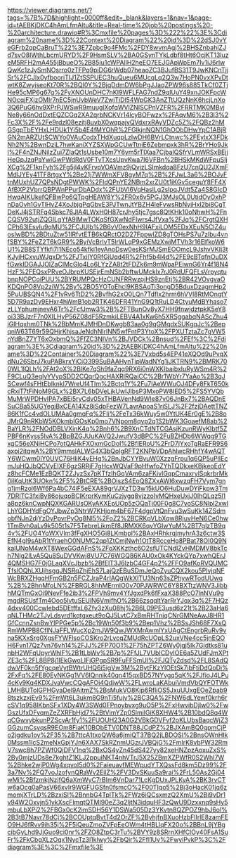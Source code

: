 https://viewer.diagrams.net/?tags=%7B%7D&highlight=0000ff&edit=_blank&layers=1&nav=1&page-id=tAEBKjDKC4hAmLfmAltu&title=Real-time%20job%20postings%20-%20architecture.drawio#R%3Cmxfile%20pages%3D%222%22%3E%3Cdiagram%20name%3D%22Context%20Diagram%22%20id%3D%22dSJ0vYeGFrb2qpCaBruT%22%3E7Zpbc9o4FMc%2FDY8wvmAgj%2BHSZnbahjZJd7svO8IWthLbcmURYD%2F9HsmSLV%2BA0GSynTYkLdbf8tHt6OcjKT13luzeM5RFH2mA455jBbueO%2B85ju1cWPAllH2heEO7EEJGApWpEm7Iv1iJ6rlwQwKc1zJySmNOsrro0zTFPq9piDG6rWdb07heaoZC3BJufBS31T9JwKNCnTjjSr%2FCJIx0yfbooriTIJ1ZtSSPUEC3huQueu6MUcqLq2Q3w7HoPN0vxXPvDtwtK8ZwyjseoKt70R%2BQI0Y%2BjqDdmDW6bPgJJaqZPW96s885TkCf0ZTjHe95cMP6g67g%2FyXNOUnDHC7nKI9WFLFAG7ndZ9qIUuY49xnJOKFpcWNOcqjFXjzOMIr7nEC5jnUvbWeV7ZwjTiDl54WpGK3AnZTtUQzNnK6hcjLnXo3Q6PuG6hv9XPrPJWSwR9muuglXofqWVlZNISCPnVZFR%2FRRTMK0MBvjNe8y66nOdDxtEQZCGq2XA2qrbNCKVr14lcyBOFwzx%2FAqvM6%2B3l3%2Fc3X%2F%2Fe9rdzl08ezitj8uvbX0wqpajvQVdxrxRAyVDZc5Z%2FQBz2hMGSgpTbEYHxLHDUk1Yi5b4E4fMYOhR%2FGlkjnNQN1GhOObDHwYpC1ABjRGN2mARZUtSCWYo0VAuCodxTHdXuqpLzIwDH6BVrLCtnwc%2FEylxX3FDkNh2N%2BwnDziL7hwKaniXYZSXWpGCUwTtniE6Zebmpxk3hR%2BrYHo9Jkl%2F4nZNJNilzZui7ZIaQt1sUsbe10m7Y6ym5rTIXaa7CjbalQSfrVLmWRSxBEjjHeGpJzqPaYwiGwPWdRdV0FTvTXcsUpvKwa7I6VFBn%2BHSkMKdWFpuSIjXCg%2F1knFyh%2Fg5jl4vKFrvoVOAVmz9jQvjzLSImkdqa8FzU7cnQU2JXmFMdlJYEy41TF8rtgxY%2Be21j7WWmXFV8gyM7q%2B%2FJwL3a6%2BOJvFtnMUxhUZ7QPsNDgtPWWK%2FIdQPnYE2NBm2xrZU0t1jKGv5ceguY8FF4XAfBXP2VbrrQBPWnPPurDbADdx%2FUbVl6VqHaslLg2slpqJVdt5Za4S8GIcDHwqAlKUkefQFBwPo6QTpgHEAW8Y%2FR0x6v5PGJ3MJsOL0UtidOyOxhPnDaOvh1GvTlHvZ4XoJbjgPqGbvE3PJTwnJtYBZH4leFvwsRbNvjHxl2bi8CgTDeKJ4jSTRFq4Sbkc76JlA4LWxH0H87crJhy5tjc7gsc8QtKHk10oNhwH%2FnCQSV92utjZQGILgYfA9lMwTOKqSfGXwNdFIwrs4JfVxa%2FJq%2FCrgtQXHCPh63lEsvIu9qMU%2FCJUlb%2B6vV0exNhH9IAFxiLOM5EDxXEuN5ClZ4uosIwBD%2BDtuZtw51lRfvtETB6kQRctO2D27FppwlZD8gTOHsPS7u7zlbu4vnfSBY%2FeZ2T6kGR9%2ByiVcBrIvT5IrWLqP9xGEMzXwjMTVh3r16ElfkoW6U1%2B8STYfkfi7l1NEco54kfki1eyAnoDsw0esKSrMJSmEOOmcL9JshvVKIj3tKJyiHCxvuWJgxDr%2FJTxiIY0RfGiUqd4R%2Fhf5b4l4d%2FE9cBTqfnOuDXfGwkIDGAJJOlZaClMcGlo4Lo6LYzZA8t2tFDZk6m9mWpaPEiwnG6Yr4f18N4HzF%2FEQsxPRveOJbrpKUSEjrEmNSb2bftwUMcklx7rJ0RdUFQFLsVrpyqtubnpNOPCoiPUU%2BYRUMPQcHzCUNFRRwzpjHS9znEtj%2BR42VOvgvaOKDQnPO8Vp2ziW%2By%2BO5YOToEhcl9KBSAqTi3ongD5BduxDzagmHp25PuUBSQN4%2F1vRv6TtD2%2BvfhG2xO0LQn7Tdflx2hrm6hVVl8RtMOngtY5D7R9azDy9EHxr4hWmB1ob2RTK46DFR41YnG9Q1tRuLD4CtyuMdBYhaso7zLLYphumjnevA6Tr%2FcfJmw3%2B%2FTBunOv8yX7HH9fnwjdztpkK5eY8oi33BJzrF7n0XILHyP56Z08dF5RzmkiLEBV4A1xKw6h5XRSggabqNAScZhu4jGIHqxhm0TNk%2BbMmKJMHDnDKwgb83aa0g9qGMqdxSUKgqJc%2BepqnW63T69r59QHjrKhjsaJeNdhNlrlNN5wfFntP3YtoX%2FPXUTztaZc7gVW5nYdBnZ7YT6xOxbmQ%2FfZC3NIVn%2BJVDCk%2Bnsud%2FEf%3C%2Fdiagram%3E%3Cdiagram%20id%3D%22tAEBKjDKC4hAmLfmAltu%22%20name%3D%22Container%20Diagram%22%3E7Vxbd5s4EP41eXQOd9uPvqXdNu26SbrJ7kuPABkrxYiCiO399SuBAAHynTjpWadNYg1iJKTRN9%2BMRK700WL1IQLh%2FAt2oX%2BlKe7qSh9faZqq9RX6i0nWXKIbaibxIuRyWSm4R%2F9CLuQ3eglyYVypSDD2CQqrQgcHAXRIRQaiCC%2Br1WbYr7YaAo%2B3qJSCewf4sFHtEblknkl7WreUf4TIm%2Bctq1Y%2Fu7IAeWWuOJ4DFy8FkT650kcRxiT7tFiNoM9GLx%2BX7L6bDVeLjkUwIJIbsP3MxoPW8IED5%2FS5YVQbMuMrWPDHvIPA7xBEi5ryCdv05xTHBAVenNd9WIe87v06JnBx7%2BAQDnESuCBa55UGYegjBxCEA14Xz8iSdpFezW7LavrApoaS1rjSLJ%2F2fzjDAettTNZ86K1fCc4vdOLUMAa0gmqFq%2FIi%2FeTx36kWuy5w0YtUK4Er0gE%2B8oJMrQ9nRKbW5KOkmblGOsKp0mo7VNpom8qyp2q1S2bWK3GoaefM8ab%2BaYLR%2FNOdDBLVXinK4q%2Bnh6%2B9XnCTdNTCGAsjKzunRWyKIbtf5ZPBF6nKyss5IvA%2BpBZGJUuKAVQ2JwufV3dBPC%2FuBZHDb6WWqg9TGxgC56eXNjHCPo7otQAHkFXOxmGcDoI%2BfIERoU%2FrD7jYxoTgRaEFR9S6axpi2itqwA%2BY9mmslALWG4X3bQoIgRFT2KNPbVDpAhIwcRHhfY4wAQTY6WCwm0IY0UVC76HliK4vEHg%2BnJbCYYBvuW0XzzgFrpu1q6QP5uPlIEcmJuHQJbQCVyEIXF6gzSRRjF7gHcxWQVaF9pHfwfoZYhTQDkxeKBjkeoEdYz8hcFCMe1EzBQKT2ZJyzSx7pKTfzIhGqVAm6zaFKivlGqpCmaxrylSqkrbrMk0ilKqUtK3UOkn%2F5%2BtCRE%2BOiszS4EoQ8ZXxAWI6xwzqFH7Vym7gnq1jmRzol6Wf6Pa4bC74iF5eEXA89grVJXzTD3w15kUO6HuDuwDYiFkpw3Tm7DRlTC3fxiBy86ojuqoBClKrprKymKuCzjygq8vjzzoIvMQHxeUxjJ0IhQLqz5l1a8pz6knCwpNQXKGARUsOKyAKXEpUOp5zOQaTj00F0g8C7yoSC8Nlpl2xwILhYGDHYdFgOYJbwZp3NtrW7KHjom4bF67F4dgpVtQnFvu3wSuKk14ZSdmobfNJn2djYzDyPpvrPyOq8Nl5%2FoZ2%2BCRKpVLbXqw8RjuvHeN6Ce0hw1TmBvh0aLv9k505t1s7F5TebreLikmEf8JRMXK6qvYGIwYuM%2BT7glzTB9q4v%2FUO4YqWXVIm3fFgXHO5Gi8LKmbpl%2BAxHRhkrqjmyhrA3z6ctw3SEfN4gl9sAbR1tYraehO0NUMC2qp1ZtCmjNwh1OtT8RcceHg8PBat78OI0Q9NkalUNoM4wXT8WexGGdAFnS%2FoXKKzthc6O2sfUTCNdIZvHMDMV8bkTch7NIg2ILvA5Qu8SuDVVKwj8VU7C76WGQ86KAU0xOk4KYckQYp7xwhQErJ4QMSHG7F0jGLaqXVcJbzb%2BfElT3J6lzbC4GF4p2%2FFO9afKoRVQUMCTfslOQhLXUjhsgqJNSRqZhjEhS7LajQzEBuSDmJeQpZyuCQX2kou5PlvjqNFWcBRXZHgqHFmGB2n5FCZJraP4rlAQgWkXITU3Nn63sZPhywRTodUUwq%2B%2BhnMfoLN%2FBRGL8hhMErmIO0v70PJWRWC6Y8BXTtzWNV3JibbhMQTmGxOi9NevFfe2ib3%2FPVh9mv4YfJgxdPk6fFxaX388PcO7lnNVu9gmgdRSUsfTm4Ooo5lvtuSEUlN6VmjfhO%2B66zsgqltYarRrYJqx3q%2F7HQz4dxv400CcwIebd5DEtffxL6Zfv3zXu08hj%2B6L09PE3usd6z21t%2B23aHa6qNLTHMc2TJyLdsyrd1kqtgxeut9oQJ5LvtC7xBmRHTnjqCNrGMNeAwJ8HR1GfCcnnZsnBwYIPPGe5p%2Bc19Wn50f3b9%2Bep1Vhz%2BSsJSh68F7XsQRmWMPB8CflNJaFFLWucXp2mJW9QwJWXMrAwmlYxUAgCtEngrbRuRv9vna5KXxSrg0XgsFYWFlsoCOSKro2rLycqZMUdRcUOpLS2uxVNe4cc5jnEQOH6Fvn17Qz7vn76vh14%2FJJ%2FP70O1%2F75hZPTZ6Wy0jgj5Ik7Gidtks81unbH2WFqUpyrWhlF%2B1tLbWv%2B7p%2FfJL7VUbICDyIOE6a5ZUdFJmXPtZE3c%2FL8BP8j1IEkGwoLIFjGPgpSR9FuFFSmUl%2FJQTy2dsd%2FL8SAdQdwVF0kn5fYgcqeVytBWtrUHQ6i5igVw3M%2BytFKzYlOEtSk7ibFtiDdQoDi%2FxFq%2FE80EyNKGg1VV6lQnnik40qn415qxBD57NYvgq5qK%2FJfioJ4LPu4cKy9Kq4KDXJvaVwcCQgAFOj4QdjwW%2FLwroLaKAbuiVmdVbQYFOTWkLMHBUTolGPHGyaDel9AjtmZ%2BsMukVO8Kjp6RfliOS5JxuUUxgEOeZpab98tszkzxjEv9%2FmWt6L3ukm8G9nTi5fujy%2BC3QA%2FNW6dLYewf0krh6rcSV1q958IKbnSFx1XDy4W3SWd0FPnoybvxg9uO5P%2FxHwvibDjlw0%2FwGszUfxDFyqmZeZXRFbHjd7%2BtVimYZp0SImilGiK8XHW4%2B10bdQ8q4WqCGwvybkunPZScyAr1fy1%2FUOUH23A0G2VBkGDVFvf2oKLUbsBaqcWjZ3GGzumCsyqsR9EOm8FiaK10BObETV0DNT88JCdPZ%2BJXAmBQ0gpmCjPo2jgdku1oy%2F35%2B7ttcA1txoQW6a6jmiQT37BQ2jLBDOSI%2BnsOWnHIk0Mssm1IcS2meNxGpjYJn6XAX7SkRZnmUGzrJVBQjG%2FmIrK8vbPW32RmV7swc8h7PZWf0QjDFV1nq%2BxOS4yZn45dS427yy82xeHNZpzAoxuZxS%2By0mjzUDs8e7kghtZ1KLJ2ppuiNKT4nhVTrJ5X25ZBmXZPWfR0S2WhI7W%2Bhke2wjP0Wg4xqvoI5d0%2FaieuavfMEWpudYTXQssFd8km5Dz99%2F3a7Nv%2FQ7voJzofynQRaWv2EilZ%2FV3DvSKuuSa9rai%2FrL50As2Gj04wMi%2BfzmkjNzjfQ6aXmWyC7rBIm6VnDar71LcKgDUxJPLKyA%2BK3rvCTw6aOcq0aPasV66xvIr9WGFUGSfn0fsmcO%2F00TIqo5%2Bj3oHacK01jq6zmomjXTrLD%2BzxiSl%2BnnbG4TplTk%2FWz6iQCsxmzQ2XmU%2Bi9vDr1v94W2Oxvjn51ykXscFlmqtQTMI90eZ3q2IjtN3idquHF3zQwU9Dzxxnq9sHy5mbuLbXPi2%2FBGx0cK2imSDH56Y1DSWa505Dz3YKvtn8QZPOZ9hbJ6ol%2B3tB7Navr78dCj%2BCOUptqBvtT4d2OrZF%2ByhjfnBXuoHzbFlIrlE8zamFEO9HJ6fRvv9ih35j%2F5iQeuZmoZVFpEeOWm4tHBLlqFX20o%2BBnL9jYBgcibGyLhd9JjGuo9ci0nr%2FZO8ZtpC3rTu%2BVY9z8SRrnXHfClOy40FsA1SuFr%2FkCbgXLzOqx1NycTz3l1kIwy%2FbQir%2Ffl1Uv%2FwyiPvkP%3C%2Fdiagram%3E%3C%2Fmxfile%3E
